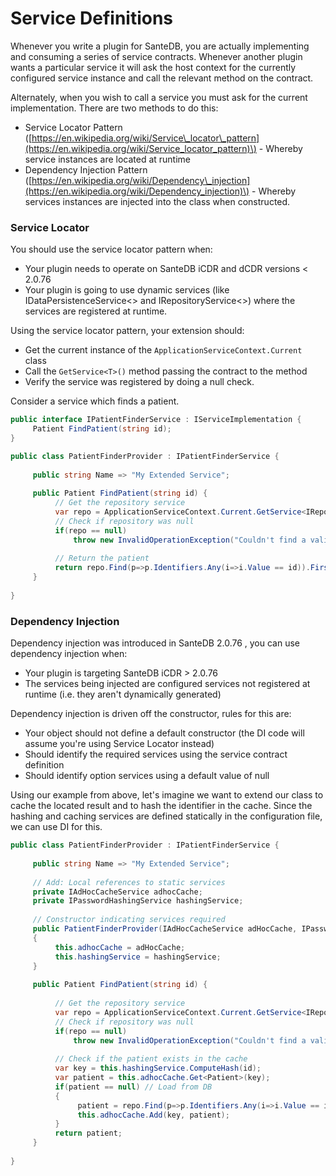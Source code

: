 # Service Definitions

Whenever you write a plugin for SanteDB, you are actually implementing and consuming a series of service contracts. Whenever another plugin wants a particular service it will ask the host context for the currently configured service instance and call the relevant method on the contract.

Alternately, when you wish to call a service you must ask for the current implementation. There are two methods to do this:

* Service Locator Pattern \([https://en.wikipedia.org/wiki/Service\_locator\_pattern](https://en.wikipedia.org/wiki/Service_locator_pattern)\) - Whereby service instances are located at runtime
* Dependency Injection Pattern \([https://en.wikipedia.org/wiki/Dependency\_injection](https://en.wikipedia.org/wiki/Dependency_injection)\) - Whereby services instances are injected into the class when constructed.

### Service Locator

You should use the service locator pattern when:

* Your plugin needs to operate on SanteDB iCDR and dCDR versions &lt; 2.0.76
* Your plugin is going to use dynamic services \(like IDataPersistenceService&lt;&gt; and IRepositoryService&lt;&gt;\) where the services are registered at runtime.

Using the service locator pattern, your extension should:

* Get the current instance of the `ApplicationServiceContext.Current` class
* Call the `GetService<T>()` method passing the contract to the method
* Verify the service was registered by doing a null check.

Consider a service which finds a patient.

```csharp
public interface IPatientFinderService : IServiceImplementation {
     Patient FindPatient(string id);
}

public class PatientFinderProvider : IPatientFinderService {
     
     public string Name => "My Extended Service";
     
     public Patient FindPatient(string id) {
          // Get the repository service
          var repo = ApplicationServiceContext.Current.GetService<IRepositoryService<Patient>>();
          // Check if repository was null
          if(repo == null)
              throw new InvalidOperationException("Couldn't find a valid Patient Repository");
         
          // Return the patient
          return repo.Find(p=>p.Identifiers.Any(i=>i.Value == id)).FirstOrDefault();
     }
     
}
```

### Dependency Injection

Dependency injection was introduced in SanteDB 2.0.76 , you can use dependency injection when:

* Your plugin is targeting SanteDB iCDR &gt; 2.0.76
* The services being injected are configured services not registered at runtime \(i.e. they aren't dynamically generated\)

Dependency injection is driven off the constructor, rules for this are:

* Your object should not define a default constructor \(the DI code will assume you're using Service Locator instead\)
* Should identify the required services using the service contract definition
* Should identify option services using a default value of null

Using our example from above, let's imagine we want to extend our class to cache the located result and to hash the identifier in the cache. Since the hashing and caching services are defined statically in the configuration file, we can use DI for this.

```csharp
public class PatientFinderProvider : IPatientFinderService {
     
     public string Name => "My Extended Service";
     
     // Add: Local references to static services
     private IAdHocCacheService adhocCache;
     private IPasswordHashingService hashingService;
     
     // Constructor indicating services required
     public PatientFinderProvider(IAdHocCacheService adHocCache, IPasswordHashingService hashingService)
     {
          this.adhocCache = adHocCache;
          this.hashingService = hashingService;
     }
     
     public Patient FindPatient(string id) {
     
          // Get the repository service
          var repo = ApplicationServiceContext.Current.GetService<IRepositoryService<Patient>>();
          // Check if repository was null
          if(repo == null)
              throw new InvalidOperationException("Couldn't find a valid Patient Repository");
         
          // Check if the patient exists in the cache
          var key = this.hashingService.ComputeHash(id);
          var patient = this.adhocCache.Get<Patient>(key);
          if(patient == null) // Load from DB
          {
               patient = repo.Find(p=>p.Identifiers.Any(i=>i.Value == id)).FirstOrDefault();
               this.adhocCache.Add(key, patient);
          }
          return patient;
     }
     
}
```



